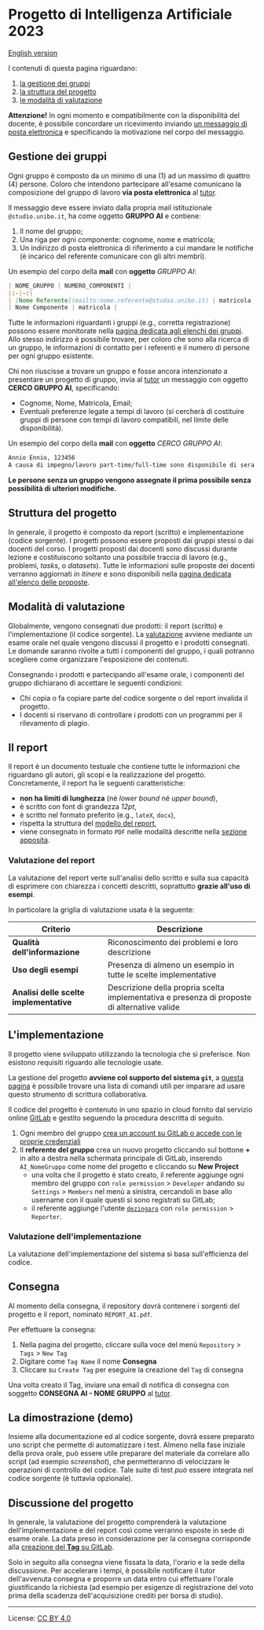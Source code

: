 # Progetto di Intelligenza Artificiale 2023

[English version](2023.en.markdown)

I contenuti di questa pagina riguardano:

1. [la gestione dei gruppi](#gestione-dei-gruppi)
2. [la struttura del progetto](#struttura-del-progetto)
3. [le modalità di valutazione](#modalità-di-valutazione)

**Attenzione!** In ogni momento e compatibilmente con la disponibilità del docente, è possibile concordare un ricevimento inviando [un messaggio di posta elettronica](mailto:stefanopio.zingaro@unibo.it) e specificando la motivazione nel corpo del messaggio.

## Gestione dei gruppi

Ogni gruppo è composto da un minimo di una (1) ad un massimo di quattro (4) persone.
Coloro che intendono partecipare all'esame comunicano la composizione del gruppo di lavoro **via posta elettronica** al [tutor](mailto:stefanopio.zingaro@unibo.it).

Il messaggio deve essere inviato dalla propria mail istituzionale `@studio.unibo.it`, ha come oggetto **GRUPPO AI** e contiene:

1. Il nome del gruppo;
2. Una riga per ogni componente: cognome, nome e matricola;
3. Un indirizzo di posta elettronica di riferimento a cui mandare le notifiche (è incarico del referente comunicare con gli altri membri).

Un esempio del corpo della **mail** con **oggetto** _GRUPPO AI_:

```markdown
| NOME_GRUPPO | NUMERO_COMPONENTI |
|:-|-:|
| [Nome Referente](mailto:nome.referente@studio.unibo.it) | matricola |
| Nome Componente | matricola |
```

Tutte le informazioni riguardanti i gruppi (e.g., corretta registrazione) possono essere monitorate nella [pagina dedicata agli elenchi dei gruppi](81940_groups.markdown).
Allo stesso indirizzo è possibile trovare, per coloro che sono alla ricerca di un gruppo, le informazioni di contatto per i referenti e il numero di persone per ogni gruppo esistente.

Chi non riuscisse a trovare un gruppo e fosse ancora intenzionato a presentare un progetto di gruppo, invia al [tutor](mailto:stefanopio.zingaro@unibo.it) un messaggio con oggetto **CERCO GRUPPO AI**, specificando:

- Cognome, Nome, Matricola, Email;
- Eventuali preferenze legate a tempi di lavoro (si cercherà di costituire gruppi di persone con tempi di lavoro compatibili, nel limite delle disponibilità).

Un esempio del corpo della **mail** con **oggetto** _CERCO GRUPPO AI_:

```markdown
Annio Ennio, 123456
A causa di impegno/lavoro part-time/full-time sono disponibile di sera e nei weekend.
```

**Le persone senza un gruppo vengono assegnate il prima possibile senza possibilità di ulteriori modifiche.**

## Struttura del progetto

In generale, il progetto è composto da report (scritto) e implementazione (codice sorgente).
I progetti possono essere proposti dai gruppi stessi o dai docenti del corso.
I progetti proposti dai docenti sono discussi durante lezione e costituiscono soltanto una possibile traccia di lavoro (e.g., problemi, _tasks_, o _datasets_).
Tutte le informazioni sulle proposte dei docenti verranno aggiornati _in itinere_ e sono disponibili nella [pagina dedicata all'elenco delle proposte](lists/proposals.md).

## Modalità di valutazione

Globalmente, vengono consegnati due prodotti: il report (scritto) e l'implementazione (il codice sorgente).
La [valutazione](https://www.universoscuola.it/valutazione-sommativa-studenti.htm) avviene mediante un esame orale nel quale vengono discussi il progetto e i prodotti consegnati.
Le domande saranno rivolte a tutti i componenti del gruppo, i quali potranno scegliere come organizzare l'esposizione dei contenuti.

Consegnando i prodotti e partecipando all'esame orale, i componenti del gruppo dichiarano di accettare le seguenti condizioni:

- Chi copia o fa copiare parte del codice sorgente o del report invalida il progetto.
- I docenti si riservano di controllare i prodotti con un programmi per il rilevamento di plagio.

## Il report

Il report è un documento testuale che contiene tutte le informazioni che riguardano gli autori, gli scopi e la realizzazione del progetto.
Concretamente, il report ha le seguenti caratteristiche:

- **non ha limiti di lunghezza** (né _lower bound_ né _upper bound_),
- è scritto con font di grandezza _12pt_,
- è scritto nel formato preferito (e.g., `lateX`, `docx`),
- rispetta la struttura del [modello del report](templates/report.md),
- viene consegnato in formato `PDF` nelle modalità descritte nella [sezione apposita](#consegna).

### Valutazione del report

La valutazione del report verte sull'analisi dello scritto e sulla sua capacità di esprimere con chiarezza i concetti descritti, soprattutto **grazie all'uso di esempi**.

In particolare la griglia di valutazione usata è la seguente:

| Criterio | Descrizione |
|---|---|
| **Qualità dell'informazione** | Riconoscimento dei problemi e loro descrizione |
| **Uso degli esempi** | Presenza di almeno un esempio in tutte le scelte implementative |
| **Analisi delle scelte implementative** | Descrizione  della propria scelta implementativa e presenza di proposte di alternative valide |

## L'implementazione

Il progetto viene sviluppato utilizzando la tecnologia che si preferisce.
Non esistono requisiti riguardo alle tecnologie usate.

La gestione del progetto **avviene col supporto del sistema `git`**, a [questa pagina](https://education.github.com/git-cheat-sheet-education.pdf) è possibile trovare una lista di comandi utili per imparare ad usare questo strumento di scrittura collaborativa.

Il codice del progetto è contenuto in uno spazio in cloud fornito dal servizio online [GitLab](http://gitlab.com) e gestito seguendo la procedura descritta di seguito.

1. Ogni membro del gruppo [crea un account su GitLab o accede con le proprie credenziali](https://gitlab.com/users/sign_in)
2. Il **referente del gruppo** crea un nuovo progetto cliccando sul bottone **+** in alto a destra nella schermata principale di GitLab, inserendo `AI_NomeGruppo` come nome del progetto e cliccando su **New Project**
   - una volta che il progetto è stato creato, il referente aggiunge ogni membro del gruppo con `role permission` $>$ `Developer` andando su `Settings` $>$ `Members` nel menù a sinistra, cercandoli in base allo username con il quale questi si sono registrati su GitLab;
   - il referente aggiunge l'utente [`dezingaro`](https://gitlab.com/dezingaro) con `role permission` $>$ `Reporter`.

### Valutazione dell'implementazione

La valutazione dell'implementazione del sistema si basa sull'efficienza del codice.

## Consegna

Al momento della consegna, il repository dovrà contenere i sorgenti del progetto e il report, nominato `REPORT_AI.pdf`.

Per effettuare la consegna:

1. Nella pagina del progetto, cliccare sulla voce del menù `Repository` $>$ `Tags` $>$ `New Tag`
2. Digitare come `Tag Name` il nome **Consegna**
3. Cliccare su `Create Tag` per eseguire la creazione del `Tag` di consegna

Una volta creato il Tag, inviare una email di notifica di consegna con soggetto **CONSEGNA AI - NOME GRUPPO** al [tutor](mailto:stefanopio.zingaro@unibo.it).

## La dimostrazione (demo)

Insieme alla documentazione ed al codice sorgente, dovrà essere preparato uno script che permette di automatizzare i test.
Almeno nella fase iniziale della prova orale, può essere utile preparare del materiale da correlare allo script (ad esempio _screenshot_), che permetteranno di velocizzare le operazioni di controllo del codice.
Tale suite di test _può_ essere integrata nel codice sorgente (è tuttavia opzionale).

## Discussione del progetto

In generale, la valutazione del progetto comprenderà la valutazione dell'implementazione e del report così come verranno esposte in sede di esame orale.
La data preso in considerazione per la consegna corrisponde alla [creazione del **Tag** su GitLab](https://docs.gitlab.com/ee/topics/git/tags.html).

Solo in seguito alla consegna viene fissata la data, l'orario e la sede della discussione.
Per accelerare i tempi, è possibile notificare il tutor dell'avvenuta consegna e proporre un data entro cui effettuare l'orale giustificando la richiesta (ad esempio per esigenze di registrazione del voto prima della scadenza dell'acquisizione crediti per borsa di studio).

---

License: [CC BY 4.0](https://creativecommons.org/licenses/by/4.0/)
